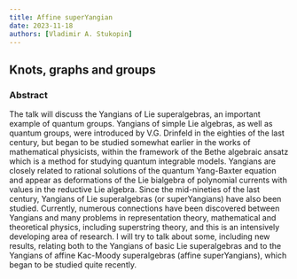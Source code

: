 ```yaml
---
title: Affine superYangian
date: 2023-11-18
authors: [Vladimir A. Stukopin]
---
```


## Knots, graphs and groups

### Abstract

The talk will discuss the Yangians of Lie superalgebras, an important example of quantum groups. Yangians of simple Lie algebras, as well as quantum groups, were introduced by V.G. Drinfeld in the eighties of the last century, but began to be studied somewhat earlier in the works of mathematical physicists, within the framework of the Bethe algebraic ansatz which is a method for studying quantum integrable models. Yangians are closely related to rational solutions of the quantum Yang-Baxter equation and appear as deformations of the Lie bialgebra of polynomial currents with values in the reductive Lie algebra. Since the mid-nineties of the last century, Yangians of Lie superalgebras (or superYangians) have also been studied. Currently, numerous connections have been discovered between Yangians and many problems in representation theory, mathematical and theoretical physics, including superstring theory, and this is an intensively developing area of research. I will try to talk about some, including new results, relating both to the Yangians of basic Lie superalgebras and to the Yangians of affine Kac-Moody superalgebras (affine superYangians), which began to be studied quite recently.







